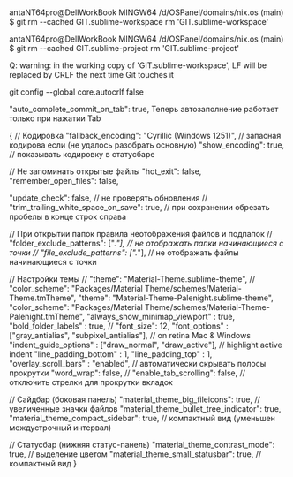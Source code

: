 # <!-- notes.txt -->

antaNT64pro@DellWorkBook MINGW64 /d/OSPanel/domains/nix.os (main)
$ git rm --cached GIT.sublime-workspace
rm 'GIT.sublime-workspace'

antaNT64pro@DellWorkBook MINGW64 /d/OSPanel/domains/nix.os (main)
$ git rm --cached GIT.sublime-project
rm 'GIT.sublime-project'


Q: warning: in the working copy of 'GIT.sublime-workspace', LF will be replaced by CRLF the next time Git touches it

git config --global core.autocrlf false

"auto_complete_commit_on_tab": true,
Теперь автозаполнение работает только при нажатии Tab






{
// Кодировка
"fallback_encoding": "Cyrillic (Windows 1251)", // запасная кодирова если (не удалось разобрать основную)
"show_encoding": true, // показывать кодировку в статусбаре

// Не запоминать открытые файлы
"hot_exit": false,
"remember_open_files": false,

"update_check": false, // не проверять обновления
// "trim_trailing_white_space_on_save": true, // при сохранении обрезать пробелы в конце строк справа

// При открытии папок правила неотображения файлов и подпапок
// "folder_exclude_patterns": [".*"], // не отображать папки начинающиеся с точки
// "file_exclude_patterns": [".*"], // не отображать файлы начинающиеся с точки

// Настройки темы
// "theme": "Material-Theme.sublime-theme",
// "color_scheme": "Packages/Material Theme/schemes/Material-Theme.tmTheme",
"theme": "Material-Theme-Palenight.sublime-theme",
"color_scheme": "Packages/Material Theme/schemes/Material-Theme-Palenight.tmTheme",
"always_show_minimap_viewport" : true,
"bold_folder_labels"           : true,
// "font_size": 12,
"font_options"                 : ["gray_antialias", "subpixel_antialias"], // on retina Mac & Windows
"indent_guide_options"         : ["draw_normal", "draw_active"], // highlight active indent
"line_padding_bottom"          : 1,
"line_padding_top"             : 1,
"overlay_scroll_bars"          : "enabled", // автоматически скрывать полосы прокрутки
"word_wrap": false,
// "enable_tab_scrolling": false, // отключить стрелки для прокрутки вкладок

// Сайдбар (боковая панель)
"material_theme_big_fileicons": true, // увеличенные значки файлов
"material_theme_bullet_tree_indicator": true,
"material_theme_compact_sidebar": true, // компактный вид (уменьшен междустрочный интервал)

// Статусбар (нижняя статус-панель)
"material_theme_contrast_mode": true,   // выделение цветом
"material_theme_small_statusbar": true, // компактный вид
}